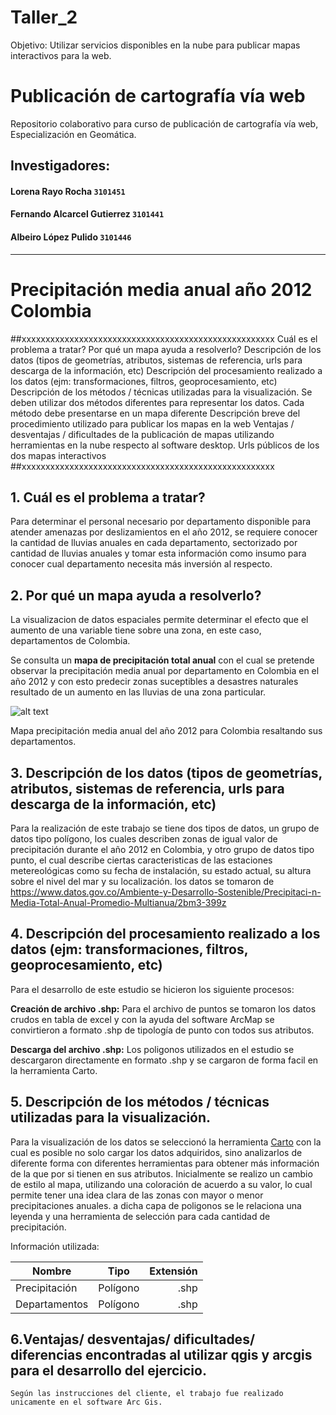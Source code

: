 # Taller_2
Objetivo: Utilizar servicios disponibles en la nube para publicar mapas interactivos para la web.

# Publicación de cartografía vía web
Repositorio colaborativo para curso de publicación de cartografía vía web, Especialización en Geomática. 
## Investigadores:
#### Lorena Rayo Rocha `3101451`
#### Fernando Alcarcel Gutierrez `3101441`
#### Albeiro López Pulido `3101446`
---
# Precipitación media anual año 2012 Colombia

##xxxxxxxxxxxxxxxxxxxxxxxxxxxxxxxxxxxxxxxxxxxxxxxxxxxxx
Cuál es el problema a tratar?
Por qué un mapa ayuda a resolverlo?
Descripción de los datos (tipos de geometrías, atributos, sistemas de referencia, urls para descarga de la información, etc)
Descripción del procesamiento realizado a los datos (ejm: transformaciones, filtros, geoprocesamiento, etc)
Descripción de los métodos / técnicas utilizadas para la visualización.
Se deben utilizar dos métodos diferentes para representar los datos.
Cada método debe presentarse en un mapa diferente
Descripción breve del procedimiento utilizado para publicar los mapas en la web
Ventajas / desventajas / dificultades de la publicación de mapas utilizando herramientas en la nube respecto al software desktop.
Urls públicos de los dos mapas interactivos
##xxxxxxxxxxxxxxxxxxxxxxxxxxxxxxxxxxxxxxxxxxxxxxxxxxxxx


## 1. Cuál es el problema a tratar?

Para determinar el personal necesario por departamento disponible para atender amenazas por deslizamientos en el año 2012, se requiere conocer la cantidad de lluvias anuales en cada departamento, sectorizado por cantidad de lluvias anuales y tomar esta información como insumo para conocer cual departamento necesita más inversión al respecto. 



## 2. Por qué un mapa ayuda a resolverlo?

La visualizacion de datos espaciales permite determinar el efecto que el aumento de una variable tiene sobre una zona, en este caso, departamentos de Colombia. 

Se consulta un **mapa de precipitación total anual** con el cual se pretende observar la precipitación media anual por departamento en Colombia en el año 2012 y con esto predecir zonas suceptibles a desastres naturales resultado de un aumento en las lluvias de una zona particular.

 ![alt text](MetodoNatualEqualInterv.png "Logo Title Text 1")

Mapa precipitación media anual del año 2012 para Colombia resaltando sus departamentos.

## 3. Descripción de los datos (tipos de geometrías, atributos, sistemas de referencia, urls para descarga de la información, etc)

Para la realización de este trabajo se tiene dos tipos de datos, un grupo de datos tipo polígono, los cuales describen zonas de igual valor de precipitación durante el año 2012 en Colombia, y otro grupo de datos tipo punto, el cual describe ciertas caracteristicas de las estaciones metereológicas como su fecha de instalación, su estado actual, su altura sobre el nivel del mar y su localización. los datos se tomaron de https://www.datos.gov.co/Ambiente-y-Desarrollo-Sostenible/Precipitaci-n-Media-Total-Anual-Promedio-Multianua/2bm3-399z 

## 4. Descripción del procesamiento realizado a los datos (ejm: transformaciones, filtros, geoprocesamiento, etc)

Para el desarrollo de este estudio se hicieron los siguiente procesos:

**Creación de archivo .shp:** Para el archivo de puntos se tomaron los datos crudos en tabla de excel y con la ayuda del software ArcMap se convirtieron a formato .shp de tipología de punto con todos sus atributos. 


**Descarga del archivo .shp:** Los poligonos utilizados en el estudio se descargaron directamente en formato .shp y se cargaron de forma facil en la herramienta Carto. 


## 5. Descripción de los métodos / técnicas utilizadas para la visualización.

Para la visualización de los datos se seleccionó la herramienta [Carto](https://carto.com/) con la cual es posible no solo cargar los datos adquiridos, sino analizarlos de diferente forma con diferentes herramientas para obtener más información de la que por si tienen en sus atributos. Inicialmente se realizo un cambio de estilo al mapa, utilizando una coloración de acuerdo a su valor, lo cual permite tener una idea clara de las zonas con mayor o menor precipitaciones anuales. a dicha capa de poligonos se le relaciona una leyenda y una herramienta de selección para cada cantidad de precipitación. 

Información utilizada: 

| Nombre        | Tipo           | Extensión  |
| ------------- |:-------------:| -----:|
|Precipitación     | Polígono | .shp |
| Departamentos     | Polígono      |   .shp |

## 6.Ventajas/ desventajas/ dificultades/ diferencias encontradas al utilizar qgis y arcgis para el desarrollo del ejercicio.

`Según las instrucciones del cliente, el trabajo fue realizado unicamente en el software Arc Gis. `

